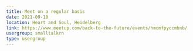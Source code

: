 ```yaml
---
title: Meet on a regular basis
date: 2021-09-10
location: Heart and Soul, Heidelberg
link: https://www.meetup.com/back-to-the-future/events/hmcmfpyccmbnb/
usergroup: smalltalkrn
type: usergroup
---
```

